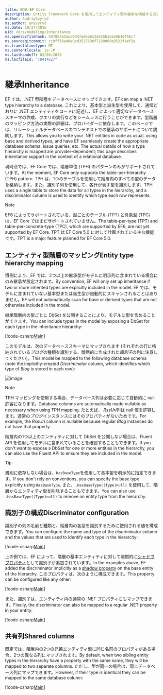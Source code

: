 ```yaml
---
title: 継承-EF Core
description: Entity Framework Core を使用してエンティティ型の継承を構成する方法
author: AndriySvyryd
ms.author: ansvyryd
ms.date: 10/27/2016
uid: core/modeling/inheritance
ms.openlocfilehash: 507854e3acc0347adee612e516b3e2e0b10f55cf
ms.sourcegitcommit: cc0ff36e46e9ed3527638f7208000e8521faef2e
ms.translationtype: MT
ms.contentlocale: ja-JP
ms.lasthandoff: 03/06/2020
ms.locfileid: "78414627"
---
```

# <a name="inheritance"></a><span data-ttu-id="3bd39-103">継承</span><span class="sxs-lookup"><span data-stu-id="3bd39-103">Inheritance</span></span>

<span data-ttu-id="3bd39-104">EF では、.NET 型階層をデータベースにマップできます。</span><span class="sxs-lookup"><span data-stu-id="3bd39-104">EF can map a .NET type hierarchy to a database.</span></span> <span data-ttu-id="3bd39-105">これにより、基本型と派生型を使用して、通常どおりに .NET エンティティをコードに記述し、EF によって適切なデータベーススキーマの作成、クエリの実行などをシームレスに行うことができます。型階層のマッピング方法の実際の詳細は、プロバイダーに依存します。このページでは、リレーショナルデータベースのコンテキストでの継承のサポートについて説明します。</span><span class="sxs-lookup"><span data-stu-id="3bd39-105">This allows you to write your .NET entities in code as usual, using base and derived types, and have EF seamlessly create the appropriate database schema, issue queries, etc. The actual details of how a type hierarchy is mapped are provider-dependent; this page describes inheritance support in the context of a relational database.</span></span>

<span data-ttu-id="3bd39-106">現時点では、EF Core では、階層単位 (TPH) のパターンのみがサポートされています。</span><span class="sxs-lookup"><span data-stu-id="3bd39-106">At the moment, EF Core only supports the table-per-hierarchy (TPH) pattern.</span></span> <span data-ttu-id="3bd39-107">TPH は、1つのテーブルを使用して階層内のすべての型のデータを格納します。また、識別子列を使用して、各行が表す型を識別します。</span><span class="sxs-lookup"><span data-stu-id="3bd39-107">TPH uses a single table to store the data for all types in the hierarchy, and a discriminator column is used to identify which type each row represents.</span></span>

> [!NOTE]
> <span data-ttu-id="3bd39-108">EF6 によってサポートされている、型ごとのテーブル (TPT) と具象型 (TPC) は、EF Core ではまだサポートされていません。</span><span class="sxs-lookup"><span data-stu-id="3bd39-108">The table-per-type (TPT) and table-per-concrete-type (TPC), which are supported by EF6, are not yet supported by EF Core.</span></span> <span data-ttu-id="3bd39-109">TPT は EF Core 5.0 に対して計画されている主な機能です。</span><span class="sxs-lookup"><span data-stu-id="3bd39-109">TPT is a major feature planned for EF Core 5.0.</span></span>

## <a name="entity-type-hierarchy-mapping"></a><span data-ttu-id="3bd39-110">エンティティ型階層のマッピング</span><span class="sxs-lookup"><span data-stu-id="3bd39-110">Entity type hierarchy mapping</span></span>

<span data-ttu-id="3bd39-111">慣例により、EF では、2つ以上の継承型がモデルに明示的に含まれている場合にのみ継承が設定されます。</span><span class="sxs-lookup"><span data-stu-id="3bd39-111">By convention, EF will only set up inheritance if two or more inherited types are explicitly included in the model.</span></span> <span data-ttu-id="3bd39-112">EF では、モデルに含まれていない基本型または派生型が自動的にスキャンされることはありません。</span><span class="sxs-lookup"><span data-stu-id="3bd39-112">EF will not automatically scan for base or derived types that are not otherwise included in the model.</span></span>

<span data-ttu-id="3bd39-113">継承階層内の型ごとに DbSet を公開することにより、モデルに型を含めることができます。</span><span class="sxs-lookup"><span data-stu-id="3bd39-113">You can include types in the model by exposing a DbSet for each type in the inheritance hierarchy:</span></span>

[!code-csharp[Main](../../../samples/core/Modeling/Conventions/InheritanceDbSets.cs?name=InheritanceDbSets&highlight=3-4)]

<span data-ttu-id="3bd39-114">このモデルは、次のデータベーススキーマにマップされます (それぞれの行に格納されている*ブログ*の種類を識別する、暗黙的に作成された*識別子*の列に注意してください)。</span><span class="sxs-lookup"><span data-stu-id="3bd39-114">This model be mapped to the following database schema (note the implicitly-created *Discriminator* column, which identifies which type of *Blog* is stored in each row):</span></span>

![image](_static/inheritance-tph-data.png)

>[!NOTE]
> <span data-ttu-id="3bd39-116">TPH マッピングを使用する場合、データベース列は必要に応じて自動的に null 許容になります。</span><span class="sxs-lookup"><span data-stu-id="3bd39-116">Database columns are automatically made nullable as necessary when using TPH mapping.</span></span> <span data-ttu-id="3bd39-117">たとえば、 *RssUrl*列は null 値を許容します。通常の*ブログ*インスタンスにはそのプロパティがないためです。</span><span class="sxs-lookup"><span data-stu-id="3bd39-117">For example, the *RssUrl* column is nullable because regular *Blog* instances do not have that property.</span></span>

<span data-ttu-id="3bd39-118">階層内の1つ以上のエンティティに対して DbSet を公開しない場合は、Fluent API を使用してモデルに含まれていることを確認することもできます。</span><span class="sxs-lookup"><span data-stu-id="3bd39-118">If you don't want to expose a DbSet for one or more entities in the hierarchy, you can also use the Fluent API to ensure they are included in the model.</span></span>

> [!TIP]
> <span data-ttu-id="3bd39-119">規則に依存しない場合は、`HasBaseType`を使用して基本型を明示的に指定できます。</span><span class="sxs-lookup"><span data-stu-id="3bd39-119">If you don't rely on conventions, you can specify the base type explicitly using `HasBaseType`.</span></span> <span data-ttu-id="3bd39-120">また、`.HasBaseType((Type)null)` を使用して、階層からエンティティ型を削除することもできます。</span><span class="sxs-lookup"><span data-stu-id="3bd39-120">You can also use `.HasBaseType((Type)null)` to remove an entity type from the hierarchy.</span></span>

## <a name="discriminator-configuration"></a><span data-ttu-id="3bd39-121">識別子の構成</span><span class="sxs-lookup"><span data-stu-id="3bd39-121">Discriminator configuration</span></span>

<span data-ttu-id="3bd39-122">識別子の列の名前と種類と、階層内の各型を識別するために使用される値を構成できます。</span><span class="sxs-lookup"><span data-stu-id="3bd39-122">You can configure the name and type of the discriminator column and the values that are used to identify each type in the hierarchy:</span></span>

[!code-csharp[Main](../../../samples/core/Modeling/FluentAPI/DiscriminatorConfiguration.cs?name=DiscriminatorConfiguration&highlight=4-6)]

<span data-ttu-id="3bd39-123">上の例では、EF によって、階層の基本エンティティに対して暗黙的に[シャドウプロパティ](xref:core/modeling/shadow-properties)として識別子が追加されています。</span><span class="sxs-lookup"><span data-stu-id="3bd39-123">In the examples above, EF added the discriminator implicitly as a [shadow property](xref:core/modeling/shadow-properties) on the base entity of the hierarchy.</span></span> <span data-ttu-id="3bd39-124">このプロパティは、次のように構成できます。</span><span class="sxs-lookup"><span data-stu-id="3bd39-124">This property can be configured like any other:</span></span>

[!code-csharp[Main](../../../samples/core/Modeling/FluentAPI/DiscriminatorPropertyConfiguration.cs?name=DiscriminatorPropertyConfiguration&highlight=4-5)]

<span data-ttu-id="3bd39-125">また、識別子は、エンティティ内の通常の .NET プロパティにもマップできます。</span><span class="sxs-lookup"><span data-stu-id="3bd39-125">Finally, the discriminator can also be mapped to a regular .NET property in your entity:</span></span>

[!code-csharp[Main](../../../samples/core/Modeling/FluentAPI/NonShadowDiscriminator.cs?name=NonShadowDiscriminator&highlight=4)]

## <a name="shared-columns"></a><span data-ttu-id="3bd39-126">共有列</span><span class="sxs-lookup"><span data-stu-id="3bd39-126">Shared columns</span></span>

<span data-ttu-id="3bd39-127">既定では、階層内の2つの兄弟エンティティ型に同じ名前のプロパティがある場合、2つの異なる列にマップされます。</span><span class="sxs-lookup"><span data-stu-id="3bd39-127">By default, when two sibling entity types in the hierarchy have a property with the same name, they will be mapped to two separate columns.</span></span> <span data-ttu-id="3bd39-128">ただし、型が同一の場合は、同じデータベース列にマップできます。</span><span class="sxs-lookup"><span data-stu-id="3bd39-128">However, if their type is identical they can be mapped to the same database column:</span></span>

[!code-csharp[Main](../../../samples/core/Modeling/FluentAPI/SharedTPHColumns.cs?name=SharedTPHColumns&highlight=9,13)]
